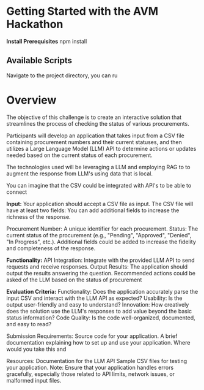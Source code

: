 # Getting Started with the AVM Hackathon 

**Install Prerequisites**
npm install

## Available Scripts
Navigate to the project directory, you can ru


# Overview
The objective of this challenge is to create an interactive solution that streamlines the process of checking the status of various procurements. 

Participants will develop an application that takes input from a CSV file containing procurement numbers and their current statuses, and then utilizes a Large Language Model (LLM) API to determine actions or updates needed based on the current status of each procurement.

The technologies used will be leveraging a LLM and employing RAG to to augment the response from LLM's using data that is local.

You can imagine that the CSV could be integrated with API's to be able to connect 

**Input:**
Your application should accept a CSV file as input. The CSV file will have at least two fields:
You can add additional fields to increase the richness of the response.

Procurement Number: A unique identifier for each procurement.
Status: The current status of the procurement (e.g., "Pending", "Approved", "Denied", "In Progress", etc.).
Additional fields could be added to increase the fidelity and completeness of the response.

**Functionality:**
API Integration: Integrate with the provided LLM API to send requests and receive responses. 
Output Results: The application should output the results answering the question. Recommended actions could be asked of the LLM based on the status of procurement


**Evaluation Criteria:**
Functionality: Does the application accurately parse the input CSV and interact with the LLM API as expected?
Usability: Is the output user-friendly and easy to understand?
Innovation: How creatively does the solution use the LLM's responses to add value beyond the basic status information?
Code Quality: Is the code well-organized, documented, and easy to read?

Submission Requirements:
Source code for your application.
A brief documentation explaining how to set up and use your application.
Where would you take this and 

Resources:
Documentation for the LLM API
Sample CSV files for testing your application.
Note: Ensure that your application handles errors gracefully, especially those related to API limits, network issues, or malformed input files.

